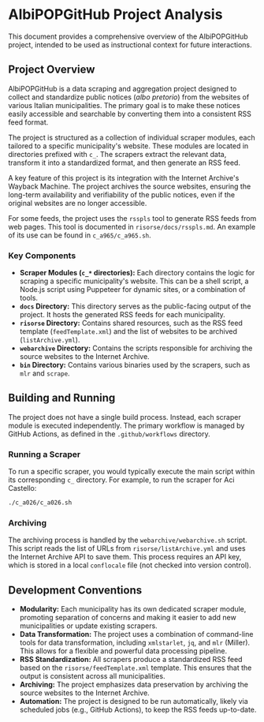 # AlbiPOPGitHub Project Analysis

This document provides a comprehensive overview of the AlbiPOPGitHub project, intended to be used as instructional context for future interactions.

## Project Overview

AlbiPOPGitHub is a data scraping and aggregation project designed to collect and standardize public notices (*albo pretorio*) from the websites of various Italian municipalities. The primary goal is to make these notices easily accessible and searchable by converting them into a consistent RSS feed format.

The project is structured as a collection of individual scraper modules, each tailored to a specific municipality's website. These modules are located in directories prefixed with `c_`. The scrapers extract the relevant data, transform it into a standardized format, and then generate an RSS feed.

A key feature of this project is its integration with the Internet Archive's Wayback Machine. The project archives the source websites, ensuring the long-term availability and verifiability of the public notices, even if the original websites are no longer accessible.

For some feeds, the project uses the `rsspls` tool to generate RSS feeds from web pages. This tool is documented in `risorse/docs/rsspls.md`. An example of its use can be found in `c_a965/c_a965.sh`.

### Key Components

*   **Scraper Modules (`c_*` directories):** Each directory contains the logic for scraping a specific municipality's website. This can be a shell script, a Node.js script using Puppeteer for dynamic sites, or a combination of tools.
*   **`docs` Directory:** This directory serves as the public-facing output of the project. It hosts the generated RSS feeds for each municipality.
*   **`risorse` Directory:** Contains shared resources, such as the RSS feed template (`feedTemplate.xml`) and the list of websites to be archived (`listArchive.yml`).
*   **`webarchive` Directory:** Contains the scripts responsible for archiving the source websites to the Internet Archive.
*   **`bin` Directory:** Contains various binaries used by the scrapers, such as `mlr` and `scrape`.

## Building and Running

The project does not have a single build process. Instead, each scraper module is executed independently. The primary workflow is managed by GitHub Actions, as defined in the `.github/workflows` directory.

### Running a Scraper

To run a specific scraper, you would typically execute the main script within its corresponding `c_` directory. For example, to run the scraper for Aci Castello:

```bash
./c_a026/c_a026.sh
```

### Archiving

The archiving process is handled by the `webarchive/webarchive.sh` script. This script reads the list of URLs from `risorse/listArchive.yml` and uses the Internet Archive API to save them. This process requires an API key, which is stored in a local `conflocale` file (not checked into version control).

## Development Conventions

*   **Modularity:** Each municipality has its own dedicated scraper module, promoting separation of concerns and making it easier to add new municipalities or update existing scrapers.
*   **Data Transformation:** The project uses a combination of command-line tools for data transformation, including `xmlstarlet`, `jq`, and `mlr` (Miller). This allows for a flexible and powerful data processing pipeline.
*   **RSS Standardization:** All scrapers produce a standardized RSS feed based on the `risorse/feedTemplate.xml` template. This ensures that the output is consistent across all municipalities.
*   **Archiving:** The project emphasizes data preservation by archiving the source websites to the Internet Archive.
*   **Automation:** The project is designed to be run automatically, likely via scheduled jobs (e.g., GitHub Actions), to keep the RSS feeds up-to-date.
